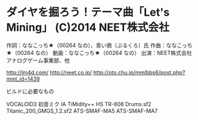 ダイヤを掘ろう！テーマ曲「Let's Mining」
(C)2014 NEET株式会社
================

作詞：ななこっち★（00264 なの）、青い鴉（ぶるくろ）氏
作曲：ななこっち★（00264 なの）
動画：ななこっち★（00264 なの）
出演：NEET株式会社アナログゲーム事業部、他

http://lm4d.com/
http://neet.co.jp/
http://oto.chu.jp/mmlbbs6/post.php?mml_id=1439

ビルドに必要なもの

VOCALOID3
初音ミク
IA
TiMidity++
HS TR-808 Drums.sf2
Titanic_200_GMGS_1.2.sf2
ATS-SMAF-MA5
ATS-SMAF-MA7
